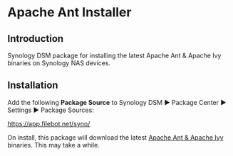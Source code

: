 # Apache Ant Installer

## Introduction
Synology DSM package for installing the latest Apache Ant & Apache Ivy binaries on Synology NAS devices.

## Installation
Add the following __Package Source__ to Synology DSM ► Package Center ► Settings ► Package Sources:

https://app.filebot.net/syno/

On install, this package will download the latest [Apache Ant & Apache Ivy](https://www.apache.org/dist/ant/) binaries. This may take a while.
